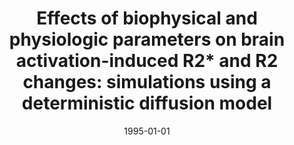 ---
title: "Effects of biophysical and physiologic parameters on brain activation-induced R2* and R2 changes: simulations using a deterministic diffusion model"
date: 1995-01-01
authors_string: Peter Bandettini, E. Wong
authors:
   - Peter Bandettini
   - E. Wong
author_ids:
   - peter_bandettini
journal: 'International Journal of Imaging Systems and Technology'
volume: 6
issue: 
pages: 133-152
book_title: ''
publisher: ''
abstract: ''
project_id: 
paper_url: 
doi: 
data_loc: ''
code_loc: ''
file: '/assets/publications//assets/publications/'
file_name: '/assets/publications/'
type: journal_article
pub_str: ' (1995) International Journal of Imaging Systems and Technology 6: 133-152'
layout: publication 
---